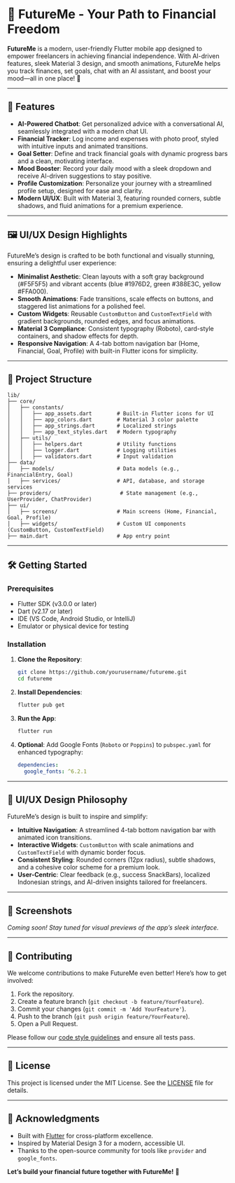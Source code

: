 # 🚀 FutureMe - Your Path to Financial Freedom

**FutureMe** is a modern, user-friendly Flutter mobile app designed to empower freelancers in achieving financial independence. With AI-driven features, sleek Material 3 design, and smooth animations, FutureMe helps you track finances, set goals, chat with an AI assistant, and boost your mood—all in one place! 🌟

---

## 🎯 Features

- **AI-Powered Chatbot**: Get personalized advice with a conversational AI, seamlessly integrated with a modern chat UI.
- **Financial Tracker**: Log income and expenses with photo proof, styled with intuitive inputs and animated transitions.
- **Goal Setter**: Define and track financial goals with dynamic progress bars and a clean, motivating interface.
- **Mood Booster**: Record your daily mood with a sleek dropdown and receive AI-driven suggestions to stay positive.
- **Profile Customization**: Personalize your journey with a streamlined profile setup, designed for ease and clarity.
- **Modern UI/UX**: Built with Material 3, featuring rounded corners, subtle shadows, and fluid animations for a premium experience.

---

## 🖼️ UI/UX Design Highlights

FutureMe’s design is crafted to be both functional and visually stunning, ensuring a delightful user experience:

- **Minimalist Aesthetic**: Clean layouts with a soft gray background (#F5F5F5) and vibrant accents (blue #1976D2, green #388E3C, yellow #FFA000).
- **Smooth Animations**: Fade transitions, scale effects on buttons, and staggered list animations for a polished feel.
- **Custom Widgets**: Reusable `CustomButton` and `CustomTextField` with gradient backgrounds, rounded edges, and focus animations.
- **Material 3 Compliance**: Consistent typography (Roboto), card-style containers, and shadow effects for depth.
- **Responsive Navigation**: A 4-tab bottom navigation bar (Home, Financial, Goal, Profile) with built-in Flutter icons for simplicity.

---

## 📂 Project Structure

```plaintext
lib/
├── core/
│   ├── constants/
│   │   ├── app_assets.dart        # Built-in Flutter icons for UI
│   │   ├── app_colors.dart        # Material 3 color palette
│   │   ├── app_strings.dart       # Localized strings
│   │   ├── app_text_styles.dart   # Modern typography
│   ├── utils/
│   │   ├── helpers.dart           # Utility functions
│   │   ├── logger.dart            # Logging utilities
│   │   ├── validators.dart        # Input validation
├── data/
│   ├── models/                    # Data models (e.g., FinancialEntry, Goal)
│   ├── services/                  # API, database, and storage services
├── providers/                      # State management (e.g., UserProvider, ChatProvider)
├── ui/
│   ├── screens/                   # Main screens (Home, Financial, Goal, Profile)
│   ├── widgets/                   # Custom UI components (CustomButton, CustomTextField)
├── main.dart                      # App entry point
```

---

## 🛠️ Getting Started

### Prerequisites
- Flutter SDK (v3.0.0 or later)
- Dart (v2.17 or later)
- IDE (VS Code, Android Studio, or IntelliJ)
- Emulator or physical device for testing

### Installation
1. **Clone the Repository**:
   ```bash
   git clone https://github.com/yourusername/futureme.git
   cd futureme
   ```

2. **Install Dependencies**:
   ```bash
   flutter pub get
   ```

3. **Run the App**:
   ```bash
   flutter run
   ```

4. **Optional**: Add Google Fonts (`Roboto` or `Poppins`) to `pubspec.yaml` for enhanced typography:
   ```yaml
   dependencies:
     google_fonts: ^6.2.1
   ```

---

## 🎨 UI/UX Design Philosophy

FutureMe’s design is built to inspire and simplify:
- **Intuitive Navigation**: A streamlined 4-tab bottom navigation bar with animated icon transitions.
- **Interactive Widgets**: `CustomButton` with scale animations and `CustomTextField` with dynamic border focus.
- **Consistent Styling**: Rounded corners (12px radius), subtle shadows, and a cohesive color scheme for a premium look.
- **User-Centric**: Clear feedback (e.g., success SnackBars), localized Indonesian strings, and AI-driven insights tailored for freelancers.

---

## 📸 Screenshots

*Coming soon! Stay tuned for visual previews of the app’s sleek interface.*

---

## 🤝 Contributing

We welcome contributions to make FutureMe even better! Here’s how to get involved:
1. Fork the repository.
2. Create a feature branch (`git checkout -b feature/YourFeature`).
3. Commit your changes (`git commit -m 'Add YourFeature'`).
4. Push to the branch (`git push origin feature/YourFeature`).
5. Open a Pull Request.

Please follow our [code style guidelines](CONTRIBUTING.md) and ensure all tests pass.

---

## 📜 License

This project is licensed under the MIT License. See the [LICENSE](LICENSE) file for details.

---

## 🌟 Acknowledgments

- Built with [Flutter](https://flutter.dev/) for cross-platform excellence.
- Inspired by Material Design 3 for a modern, accessible UI.
- Thanks to the open-source community for tools like `provider` and `google_fonts`.

**Let’s build your financial future together with FutureMe!** 💸
